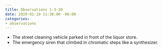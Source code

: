 ```yaml
---
title: Observations 1-3-20
date: 2020-01-10 11:38:00 -06:00
categories:
- observations
---
```


- The street cleaning vehicle parked in front of the liquor store.
- The emergency siren that climbed in chromatic steps like a synthesizer.